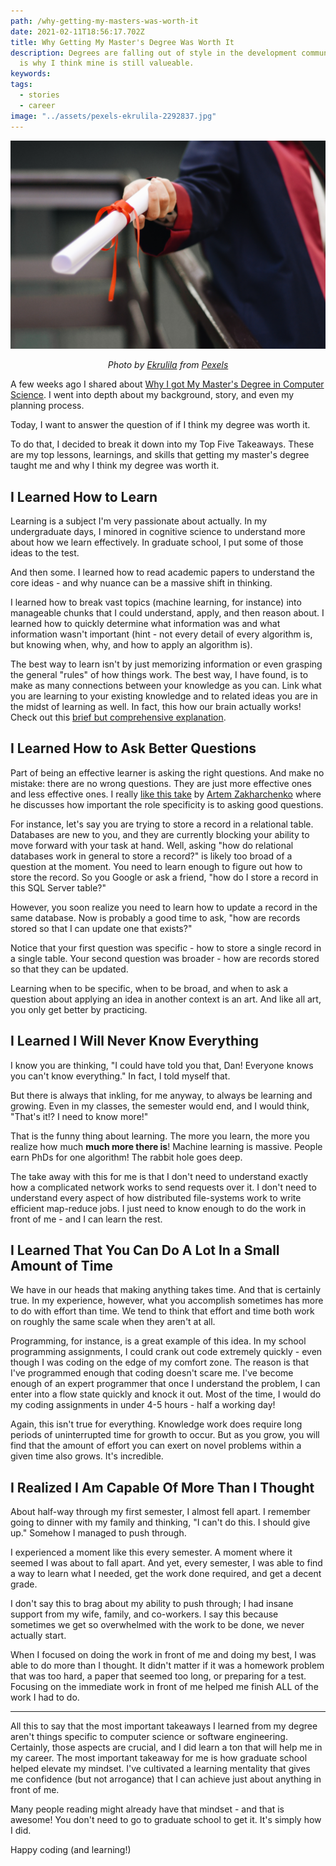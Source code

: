 ```yaml
---
path: /why-getting-my-masters-was-worth-it
date: 2021-02-11T18:56:17.702Z
title: Why Getting My Master's Degree Was Worth It
description: Degrees are falling out of style in the development community. This
  is why I think mine is still valueable.
keywords:
tags:
  - stories
  - career
image: "../assets/pexels-ekrulila-2292837.jpg"
---
```

![Person holding a degree](../assets/pexels-ekrulila-2292837.jpg)

<center>

<i>

Photo by [Ekrulila](https://www.pexels.com/@ekrulila?utm_content=attributionCopyText&utm_medium=referral&utm_source=pexels) from [Pexels](https://www.pexels.com/photo/person-holding-white-scroll-2292837/?utm_content=attributionCopyText&utm_medium=referral&utm_source=pexels)

</i>

</center>

A few weeks ago I shared about [Why I got My Master's Degree in Computer Science](https://bit.ly/2MkZDC1). I went into depth about my background, story, and even my planning process.

Today, I want to answer the question of if I think my degree was worth it.

To do that, I decided to break it down into my Top Five Takeaways. These are my top lessons, learnings, and skills that getting my master's degree taught me and why I think my degree was worth it.

## I Learned How to Learn

Learning is a subject I'm very passionate about actually. In my undergraduate days, I minored in cognitive science to understand more about how we learn effectively. In graduate school, I put some of those ideas to the test. 

And then some. I learned how to read academic papers to understand the core ideas - and why nuance can be a massive shift in thinking. 

I learned how to break vast topics (machine learning, for instance) into manageable chunks that I could understand, apply, and then reason about. I learned how to quickly determine what information was and what information wasn't important (hint - not every detail of every algorithm is, but knowing when, why, and how to apply an algorithm is).

The best way to learn isn't by just memorizing information or even grasping the general "rules" of how things work. The best way, I have found, is to make as many connections between your knowledge as you can. Link what you are learning to your existing knowledge and to related ideas you are in the midst of learning as well. In fact, this how our brain actually works! Check out this [brief but comprehensive explanation](https://bit.ly/36VZ5dq).

## I Learned How to Ask Better Questions

Part of being an effective learner is asking the right questions. And make no mistake: there are no wrong questions. They are just more effective ones and less effective ones. I really [like this take](http://bit.ly/3rHQovd) by [Artem Zakharchenko](https://twitter.com/kettanaito) where he discusses how important the role specificity is to asking good questions.

For instance, let's say you are trying to store a record in a relational table. Databases are new to you, and they are currently blocking your ability to move forward with your task at hand. Well, asking "how do relational databases work in general to store a record?" is likely too broad of a question at the moment. You need to learn enough to figure out how to store the record. So you Google or ask a friend, "how do I store a record in this SQL Server table?"

However, you soon realize you need to learn how to update a record in the same database. Now is probably a good time to ask, "how are records stored so that I can update one that exists?" 

Notice that your first question was specific - how to store a single record in a single table. Your second question was broader - how are records stored so that they can be updated. 

Learning when to be specific, when to be broad, and when to ask a question about applying an idea in another context is an art. And like all art, you only get better by practicing.

## I Learned I Will Never Know Everything

I know you are thinking, "I could have told you that, Dan! Everyone knows you can't know everything." In fact, I told myself that.

But there is always that inkling, for me anyway, to always be learning and growing. Even in my classes, the semester would end, and I would think, "That's it!? I need to know more!"

That is the funny thing about learning. The more you learn, the more you realize how much **much more there is**! Machine learning is massive. People earn PhDs for one algorithm! The rabbit hole goes deep.

The take away with this for me is that I don't need to understand exactly how a complicated network works to send requests over it. I don't need to understand every aspect of how distributed file-systems work to write efficient map-reduce jobs. I just need to know enough to do the work in front of me - and I can learn the rest.

## I Learned That You Can Do A Lot In a Small Amount of Time

We have in our heads that making anything takes time. And that is certainly true. In my experience, however, what you accomplish sometimes has more to do with effort than time. We tend to think that effort and time both work on roughly the same scale when they aren't at all.

Programming, for instance, is a great example of this idea. In my school programming assignments, I could crank out code extremely quickly - even though I was coding on the edge of my comfort zone. The reason is that I've programmed enough that coding doesn't scare me. I've become enough of an expert programmer that once I understand the problem, I can enter into a flow state quickly and knock it out. Most of the time, I would do my coding assignments in under 4-5 hours - half a working day!

Again, this isn't true for everything. Knowledge work does require long periods of uninterrupted time for growth to occur. But as you grow, you will find that the amount of effort you can exert on novel problems within a given time also grows. It's incredible.

## I Realized I Am Capable Of More Than I Thought

About half-way through my first semester, I almost fell apart. I remember going to dinner with my family and thinking, "I can't do this. I should give up." Somehow I managed to push through. 

I experienced a moment like this every semester. A moment where it seemed I was about to fall apart. And yet, every semester, I was able to find a way to learn what I needed, get the work done required, and get a decent grade. 

I don't say this to brag about my ability to push through; I had insane support from my wife, family, and co-workers. I say this because sometimes we get so overwhelmed with the work to be done, we never actually start.

When I focused on doing the work in front of me and doing my best, I was able to do more than I thought. It didn't matter if it was a homework problem that was too hard, a paper that seemed too long, or preparing for a test. Focusing on the immediate work in front of me helped me finish ALL of the work I had to do. 

- - -

All this to say that the most important takeaways I learned from my degree aren't things specific to computer science or software engineering. Certainly, those aspects are crucial, and I did learn a ton that will help me in my career. The most important takeaway for me is how graduate school helped elevate my mindset. I've cultivated a learning mentality that gives me confidence (but not arrogance) that I can achieve just about anything in front of me. 

Many people reading might already have that mindset - and that is awesome! You don't need to go to graduate school to get it. It's simply how I did.

Happy coding (and learning!)